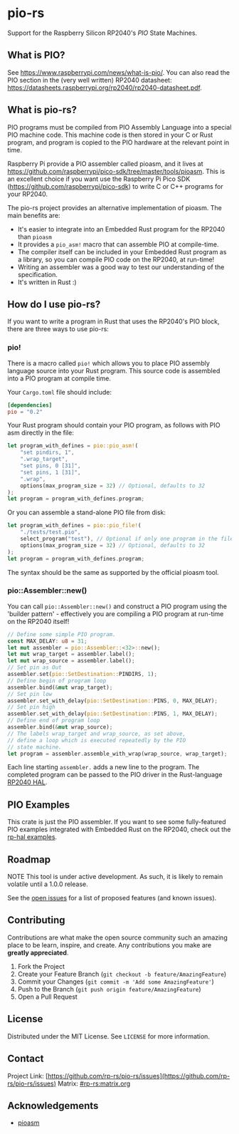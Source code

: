 # pio-rs

Support for the Raspberry Silicon RP2040's *PIO* State Machines.

## What is PIO?

See https://www.raspberrypi.com/news/what-is-pio/. You can also read the PIO
section in the (very well written) RP2040 datasheet:
https://datasheets.raspberrypi.org/rp2040/rp2040-datasheet.pdf.

## What is pio-rs?

PIO programs must be compiled from PIO Assembly Language into a special PIO
machine code. This machine code is then stored in your C or Rust program, and
program is copied to the PIO hardware at the relevant point in time.

Raspberry Pi provide a PIO assembler called pioasm, and it lives at
https://github.com/raspberrypi/pico-sdk/tree/master/tools/pioasm. This is an
excellent choice if you want use the Raspberry Pi Pico SDK
(https://github.com/raspberrypi/pico-sdk) to write C or C++ programs for your
RP2040.

The pio-rs project provides an alternative implementation of pioasm. The main
benefits are:

* It's easier to integrate into an Embedded Rust program for the RP2040 than
  `pioasm`
* It provides a `pio_asm!` macro that can assemble PIO at compile-time.
* The compiler itself can be included in your Embedded Rust program as a library,
  so you can compile PIO code on the RP2040, at run-time!
* Writing an assembler was a good way to test our understanding of the
  specification.
* It's written in Rust :)

## How do I use pio-rs?

If you want to write a program in Rust that uses the RP2040's PIO block, there
are three ways to use pio-rs:

### pio!

There is a macro called `pio!` which allows you to place PIO assembly language
source into your Rust program. This source code is assembled into a PIO program
at compile time.

Your `Cargo.toml` file should include:

```toml
[dependencies]
pio = "0.2"
```

Your Rust program should contain your PIO program, as follows with PIO asm directly in the file:

```rust
let program_with_defines = pio::pio_asm!(
    "set pindirs, 1",
    ".wrap_target",
    "set pins, 0 [31]",
    "set pins, 1 [31]",
    ".wrap",
    options(max_program_size = 32) // Optional, defaults to 32
);
let program = program_with_defines.program;
```

Or you can assemble a stand-alone PIO file from disk:

```rust
let program_with_defines = pio::pio_file!(
    "./tests/test.pio",
    select_program("test"), // Optional if only one program in the file
    options(max_program_size = 32) // Optional, defaults to 32
);
let program = program_with_defines.program;
```

The syntax should be the same as supported by the official pioasm tool.

### pio::Assembler::new()

You can call `pio::Assembler::new()` and construct a PIO program using
the 'builder pattern' - effectively you are compiling a PIO program at
run-time on the RP2040 itself!

```rust
// Define some simple PIO program.
const MAX_DELAY: u8 = 31;
let mut assembler = pio::Assembler::<32>::new();
let mut wrap_target = assembler.label();
let mut wrap_source = assembler.label();
// Set pin as Out
assembler.set(pio::SetDestination::PINDIRS, 1);
// Define begin of program loop
assembler.bind(&mut wrap_target);
// Set pin low
assembler.set_with_delay(pio::SetDestination::PINS, 0, MAX_DELAY);
// Set pin high
assembler.set_with_delay(pio::SetDestination::PINS, 1, MAX_DELAY);
// Define end of program loop
assembler.bind(&mut wrap_source);
// The labels wrap_target and wrap_source, as set above,
// define a loop which is executed repeatedly by the PIO
// state machine.
let program = assembler.assemble_with_wrap(wrap_source, wrap_target);
```

Each line starting `assembler.` adds a new line to the program. The completed
program can be passed to the PIO driver in the Rust-language [RP2040
HAL](https://docs.rs/rp2040-hal/).

## PIO Examples

This crate is just the PIO assembler. If you want to see some fully-featured
PIO examples integrated with Embedded Rust on the RP2040, check out the
[rp-hal examples](https://github.com/rp-rs/rp-hal/tree/main/rp2040-hal/examples).

## Roadmap

NOTE This tool is under active development. As such, it is likely to remain
volatile until a 1.0.0 release.

See the [open issues](https://github.com/rp-rs/pio-rs/issues) for a list of
proposed features (and known issues).

## Contributing

Contributions are what make the open source community such an amazing place to
be learn, inspire, and create. Any contributions you make are **greatly
appreciated**.

1. Fork the Project
2. Create your Feature Branch (`git checkout -b feature/AmazingFeature`)
3. Commit your Changes (`git commit -m 'Add some AmazingFeature'`)
4. Push to the Branch (`git push origin feature/AmazingFeature`)
5. Open a Pull Request

## License

Distributed under the MIT License. See `LICENSE` for more information.

## Contact

Project Link: [https://github.com/rp-rs/pio-rs/issues](https://github.com/rp-rs/pio-rs/issues)
Matrix: [#rp-rs:matrix.org](https://matrix.to/#/#rp-rs:matrix.org)

## Acknowledgements

* [pioasm](https://github.com/raspberrypi/pico-sdk/tree/master/tools/pioasm)
